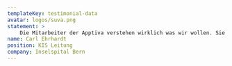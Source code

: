 ```yaml
---
templateKey: testimonial-data
avatar: logos/suva.png
statement: >
    Die Mitarbeiter der Apptiva verstehen wirklich was wir wollen. Sie haben aufgezeigt, wie technisch herausfordernde Anforderungen basierend auf unserem bestehenden KIS abgebildet werden können.
name: Carl Ehrhardt
position: KIS Leitung
company: Inselspital Bern
---
```

